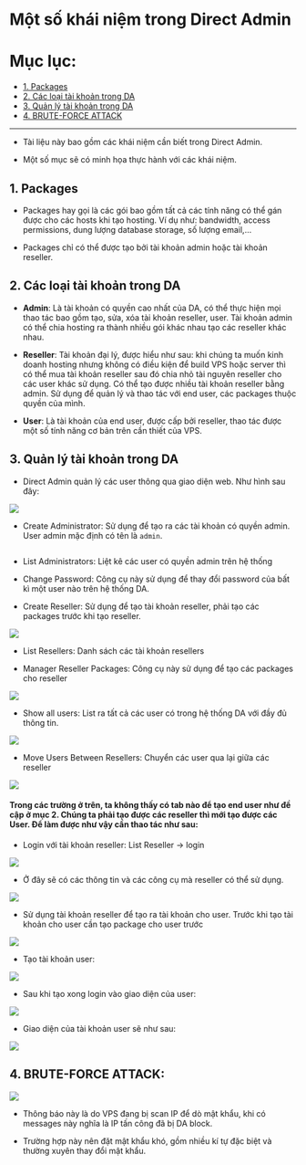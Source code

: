 # Một số khái niệm trong Direct Admin

# Mục lục:
- [1. Packages](#1)
- [2. Các loại tài khoản trong DA](#2)
- [3. Quản lý tài khoản trong DA](#3)
- [4. BRUTE-FORCE ATTACK](#)


-------------------------------------

- Tài liệu này bao gồm các khái niệm cần biết trong Direct Admin.

- Một số mục sẽ có minh họa thực hành với các khái niệm.

<a name="1"></a>
## 1. Packages

- Packages hay gọi là các gói bao gồm tất cả các tính năng có thể gán được cho các hosts khi tạo hosting. Ví dụ như: bandwidth, access permissions, dung lượng database storage, số lượng email,... 

- Packages chỉ có thể được tạo bởi tài khoản admin hoặc tài khoản reseller.

<a name="2"></a>
## 2. Các loại tài khoản trong DA

- <b>Admin</b>: Là tài khoản có quyền cao nhất của DA, có thể thực hiện mọi thao tác bao gồm tạo, sửa, xóa tài khoản reseller, user. Tài khoản admin có thể chia hosting ra thành nhiều gói khác nhau tạo các reseller khác nhau.

- <b>Reseller</b>: Tài khoản đại lý, được hiểu như sau: khi chúng ta muốn kinh doanh hosting nhưng không có điều kiện để build VPS hoặc server thì có thể mua tài khoản reseller sau đó chia nhỏ tài nguyên reseller cho các user khác sử dụng. Có thể tạo được nhiều tài khoản reseller bằng admin. Sử dụng để quản lý và thao tác với end user, các packages thuộc quyền của mình.

- <b>User</b>: Là tài khoản của end user, được cấp bởi reseller, thao tác được một số tính năng cơ bản trên cần thiết của VPS.


<a name="3"></a>
## 3. Quản lý tài khoản trong DA

- Direct Admin quản lý các user thông qua giao diện web. Như hình sau đây:

<img src="https://github.com/trimq/ghichep/blob/master/TriMQ/DirectAdmin/images/Screenshot_1.png">

- Create Administrator: Sử dụng để tạo ra các tài khoản có quyền admin. User admin mặc định có tên là `admin`.

<img scr="https://github.com/trimq/ghichep/blob/master/TriMQ/DirectAdmin/images/Screenshot_2.png">

- List Administrators: Liệt kê các user có quyền admin trên hệ thống

- Change Password: Công cụ này sử dụng để thay đổi password của bất kì một user nào trên hệ thống DA.

- Create Reseller: Sử dụng để tạo tài khoản reseller, phải tạo các packages trước khi tạo reseller.

<img src="https://github.com/trimq/ghichep/blob/master/TriMQ/DirectAdmin/images/Screenshot_3.png">

- List Resellers: Danh sách các tài khoản resellers

- Manager Reseller Packages: Công cụ này sử dụng để tạo các packages cho reseller

<img src="https://github.com/trimq/ghichep/blob/master/TriMQ/DirectAdmin/images/Screenshot_4.png">

- Show all users: List ra tất cả các user có trong hệ thống DA với đầy đủ thông tin.

<img src="https://github.com/trimq/ghichep/blob/master/TriMQ/DirectAdmin/images/Screenshot_5.png">

- Move Users Between Resellers: Chuyển các user qua lại giữa các reseller

<img src="https://github.com/trimq/ghichep/blob/master/TriMQ/DirectAdmin/images/13.png">

#### Trong các trường ở trên, ta không thấy có tab nào để tạo end user như đề cập ở mục 2. Chúng ta phải tạo được các reseller thì mới tạo được các User. Để làm được như vậy cần thao tác như sau:

- Login với tài khoản reseller: List Reseller -> login

<img src="https://github.com/trimq/ghichep/blob/master/TriMQ/DirectAdmin/images/14.png">

- Ở đây sẽ có các thông tin và các công cụ mà reseller có thể sử dụng.

<img src="https://github.com/trimq/ghichep/blob/master/TriMQ/DirectAdmin/images/15.png"> 

- Sử dụng tài khoản reseller để tạo ra tài khoản cho user. Trước khi tạo tài khoản cho user cần tạo package cho user trước

<img src="https://github.com/trimq/ghichep/blob/master/TriMQ/DirectAdmin/images/18.png">

- Tạo tài khoản user:

<img src="https://github.com/trimq/ghichep/blob/master/TriMQ/DirectAdmin/images/17.png">

- Sau khi tạo xong login vào giao diện của user:

<img src="https://github.com/trimq/ghichep/blob/master/TriMQ/DirectAdmin/images/19.png">

- Giao diện của tài khoản user sẽ như sau:

<img src="https://github.com/trimq/ghichep/blob/master/TriMQ/DirectAdmin/images/20.png">


## 4. BRUTE-FORCE ATTACK:

<img src="https://github.com/trimq/ghichep/blob/master/TriMQ/DirectAdmin/images/16.png">

- Thông báo này là do VPS đang bị scan IP để dò mật khẩu, khi có messages này nghĩa là IP tấn công đã bị DA block.

- Trường hợp này nên đặt mật khẩu khó, gồm nhiều kí tự đặc biệt và thường xuyên thay đổi mật khẩu.